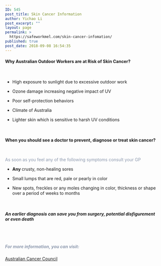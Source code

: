```yaml
---
ID: 545
post_title: Skin Cancer Information
author: Yichao Li
post_excerpt: ""
layout: page
permalink: >
  https://safeworkmel.com/skin-cancer-infomation/
published: true
post_date: 2018-09-08 16:54:35
---
```

<h4><b>Why Australian Outdoor Workers are at Risk of Skin Cancer?</b></h4><b> </b><ul><li>High exposure to sunlight due to excessive outdoor work</li></ul><ul><li>Ozone damage increasing negative impact of UV</li></ul><ul><li>Poor self-protection behaviors</li></ul><ul><li>Climate of Australia</li></ul><ul><li>Lighter skin which is sensitive to harsh UV conditions</li></ul><p> </p><h4 style="margin-bottom: 16px;"><strong>When you should see a doctor to prevent, diagnose or treat skin cancer?</strong></h4><p style="color: #8d99ae;"> </p><p style="color: #8d99ae;">As soon as you feel any of the following symptoms consult your GP</p><ul><li><b>Any </b>crusty, non-healing sores</li></ul><ul><li>Small lumps that are red, pale or pearly in color</li></ul><ul><li>New spots, freckles or any moles changing in color, thickness or shape over a period of weeks to months</li></ul>  <h6><b>An earlier diagnosis can save you from surgery, potential disfigurement or even death</b></h6>		
		<h5 style="color: #8d99ae;"> </h5><h5 style="color: #8d99ae;">For more information, you can visit:</h5><p style="color: #8d99ae;"><a href="https://www.cancer.org.au/about-cancer/types-of-cancer/skin-cancer.html" target="_blank" rel="noopener">Australian Cancer Council</a></p>